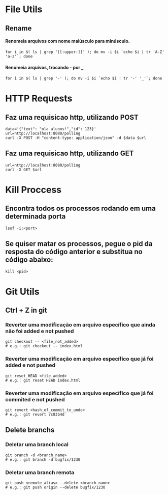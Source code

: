 # File Utils
## Rename
#### Renomeia arquivos com nome maiúsculo para minúsculo.
```shell
for i in $( ls | grep '[[:upper:]]' ); do mv -i $i `echo $i | tr 'A-Z' 'a-z'`; done
```
#### Renomeia arquivos, trocando - por _
```shell
for i in $( ls | grep '-' ); do mv -i $i `echo $i | tr '-' '_'`; done
```
# HTTP Requests
## Faz uma requisicao http, utilizando POST
```shell
data='{"text": "ola alunos!","id": 123}'
url=http://localhost:8080/polling
curl -X POST -H "content-type: application/json" -d $data $url
```
## Faz uma requisicao http, utilizando GET
```shell
url=http://localhost:8080/polling
curl -X GET $url
```
# Kill Proccess
## Encontra todos os processos rodando em uma determinada porta
```shell
lsof -i:<port>
```
## Se quiser matar os processos, pegue o pid da resposta do código anterior e substitua no código abaixo: 
```shell
kill <pid>
```

# Git Utils
## Ctrl + Z in git
### Reverter uma modificação em arquivo específico que ainda não foi added e not pushed
```shell
git checkout -- <file_not_added>
# e.g.: git checkout -- index.html
```
### Reverter uma modificação em arquivo específico que já foi added e not pushed
```shell
git reset HEAD <file_added>
# e.g.: git reset HEAD index.html
```
### Reverter uma modificação em arquivo específico que já foi commited e not pushed
```shell
git revert <hash_of_commit_to_undo>
# e.g.: git revert 7c83b4d
```

## Delete branchs
### Deletar uma branch local
```shell
git branch -d <branch_name>
# e.g.: git branch -d bugfix/1230
```
### Deletar uma branch remota
```shell
git push <remote_alias> --delete <branch_name>
# e.g.: git push origin --delete bugfix/1230
```
